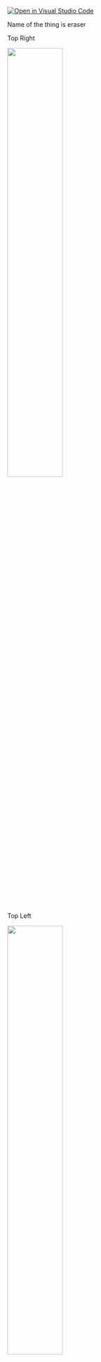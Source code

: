 [![Open in Visual Studio Code](https://classroom.github.com/assets/open-in-vscode-f059dc9a6f8d3a56e377f745f24479a46679e63a5d9fe6f495e02850cd0d8118.svg)](https://classroom.github.com/online_ide?assignment_repo_id=5665317&assignment_repo_type=AssignmentRepo)

Name of the thing is eraser

Top Right

<img src="https://user-images.githubusercontent.com/73766205/133867795-a4c8f5ee-22cd-44e7-81c6-53640e877b1c.jpeg" height="50%" width="50%">

Top Left

<img src="https://user-images.githubusercontent.com/73766205/133867799-543c4293-ad7b-4996-8b88-3056d2e7a5f9.jpeg" height="50%" width="50%">

Top Rear

<img src="https://user-images.githubusercontent.com/73766205/133867803-ace642b0-ae8f-4fea-97dc-860473023552.jpeg" height="50%" width="50%">

Top Front

<img src="https://user-images.githubusercontent.com/73766205/133867807-48697ace-50c6-479d-a423-7a770fdb50e1.jpeg" height="50%" width="50%">
